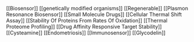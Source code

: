 [[Biosensor]]
[[genetically modified organisms]]
[[Regenerable]]
[[Plasmon Resonance Biosensor]]
[[Small Molecule Drugs]]
[[Cellular Thermal Shift Assay]]
[[Stability Of Proteins From Rates Of Oxidation]]
[[Thermal Proteome Profiling]]
[[Drug Affinity Responsive Target Stability]]
[[Cysteamine]]
[[Endometriosis]]
[[Immunosensor]]
[[Glycodelin]]
